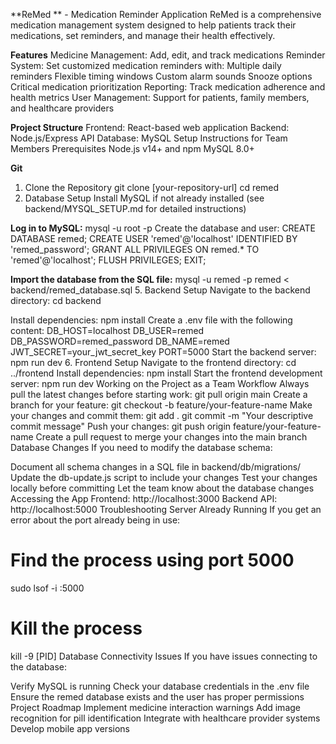 **ReMed ** - Medication Reminder Application
ReMed is a comprehensive medication management system designed to help patients track their medications, set reminders, and manage their health effectively.

**Features**
Medicine Management: Add, edit, and track medications
Reminder System: Set customized medication reminders with:
Multiple daily reminders
Flexible timing windows
Custom alarm sounds
Snooze options
Critical medication prioritization
Reporting: Track medication adherence and health metrics
User Management: Support for patients, family members, and healthcare providers

**Project Structure**
Frontend: React-based web application
Backend: Node.js/Express API
Database: MySQL
Setup Instructions for Team Members
Prerequisites
Node.js v14+ and npm
MySQL 8.0+

**Git**
1. Clone the Repository
git clone [your-repository-url]
cd remed
3. Database Setup
Install MySQL if not already installed (see backend/MYSQL_SETUP.md for detailed instructions)

**Log in to MySQL:**
mysql -u root -p
Create the database and user:
CREATE DATABASE remed;
CREATE USER 'remed'@'localhost' IDENTIFIED BY 'remed_password';
GRANT ALL PRIVILEGES ON remed.* TO 'remed'@'localhost';
FLUSH PRIVILEGES;
EXIT;

**Import the database from the SQL file:**
mysql -u remed -p remed < backend/remed_database.sql
5. Backend Setup
Navigate to the backend directory:
cd backend

Install dependencies:
npm install
Create a .env file with the following content:
DB_HOST=localhost
DB_USER=remed
DB_PASSWORD=remed_password
DB_NAME=remed
JWT_SECRET=your_jwt_secret_key
PORT=5000
Start the backend server:
npm run dev
6. Frontend Setup
Navigate to the frontend directory:
cd ../frontend
Install dependencies:
npm install
Start the frontend development server:
npm run dev
Working on the Project as a Team
Workflow
Always pull the latest changes before starting work:
git pull origin main
Create a branch for your feature:
git checkout -b feature/your-feature-name
Make your changes and commit them:
git add .
git commit -m "Your descriptive commit message"
Push your changes:
git push origin feature/your-feature-name
Create a pull request to merge your changes into the main branch
Database Changes
If you need to modify the database schema:

Document all schema changes in a SQL file in backend/db/migrations/
Update the db-update.js script to include your changes
Test your changes locally before committing
Let the team know about the database changes
Accessing the App
Frontend: http://localhost:3000
Backend API: http://localhost:5000
Troubleshooting
Server Already Running
If you get an error about the port already being in use:

# Find the process using port 5000
sudo lsof -i :5000

# Kill the process
kill -9 [PID]
Database Connectivity Issues
If you have issues connecting to the database:

Verify MySQL is running
Check your database credentials in the .env file
Ensure the remed database exists and the user has proper permissions
Project Roadmap
 Implement medicine interaction warnings
 Add image recognition for pill identification
 Integrate with healthcare provider systems
 Develop mobile app versions
